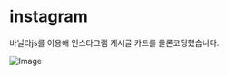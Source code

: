 # instagram

바닐라js를 이용해 인스타그램 게시글 카드를 클론코딩했습니다.

![Image](https://github.com/user-attachments/assets/d1a39667-f6fa-4a77-80cd-d91790a6a288)
